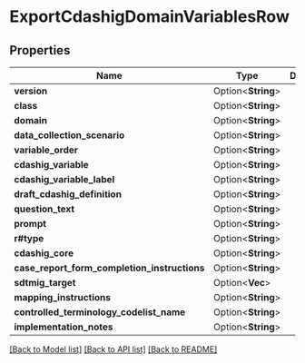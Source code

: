 # ExportCdashigDomainVariablesRow

## Properties

Name | Type | Description | Notes
------------ | ------------- | ------------- | -------------
**version** | Option<**String**> |  | [optional]
**class** | Option<**String**> |  | [optional]
**domain** | Option<**String**> |  | [optional]
**data_collection_scenario** | Option<**String**> |  | [optional]
**variable_order** | Option<**String**> |  | [optional]
**cdashig_variable** | Option<**String**> |  | [optional]
**cdashig_variable_label** | Option<**String**> |  | [optional]
**draft_cdashig_definition** | Option<**String**> |  | [optional]
**question_text** | Option<**String**> |  | [optional]
**prompt** | Option<**String**> |  | [optional]
**r#type** | Option<**String**> |  | [optional]
**cdashig_core** | Option<**String**> |  | [optional]
**case_report_form_completion_instructions** | Option<**String**> |  | [optional]
**sdtmig_target** | Option<**Vec<String>**> |  | [optional]
**mapping_instructions** | Option<**String**> |  | [optional]
**controlled_terminology_codelist_name** | Option<**String**> |  | [optional]
**implementation_notes** | Option<**String**> |  | [optional]

[[Back to Model list]](../README.md#documentation-for-models) [[Back to API list]](../README.md#documentation-for-api-endpoints) [[Back to README]](../README.md)


